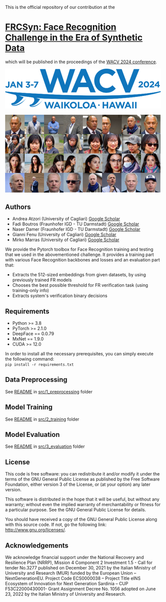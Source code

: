 This is the official repository of our contribution at the
# <a href="https://frcsyn.github.io/" target="_blank">FRCSyn: Face Recognition Challenge in the Era of Synthetic Data</a>
which will be published in the proceedings of the <a href="https://wacv2024.thecvf.com/" target="_blank">WACV 2024 conference</a>.

<div align="center">
 <img src="./images/WACV-Logo_2024-1024x263.png"  width="750" alt="ROC curve Example"/> 
</div>
<br>
<div align="center">
 <img src="./images/intraclass.jpg"  width="750" alt="ROC curve Example"/> 
</div>


## Authors
<ul>
<li> Andrea Atzori (University of Cagliari) <a href="https://scholar.google.com/citations?hl=it&user=3_Z6fQ4AAAAJ" target="_blank">Google Scholar</a>
<li> Fadi Boutros (Fraunhofer IGD - TU Darmstadt) <a href="https://scholar.google.com/citations?user=C-zewBgAAAAJ&hl=it&oi=ao" target="_blank">Google Scholar</a>
<li> Naser Damer (Fraunhofer IGD - TU Darmstadt) <a href="https://scholar.google.com/citations?user=bAyT17sAAAAJ&hl=it&oi=ao" target="_blank">Google Scholar</a>
<li> Gianni Fenu (University of Cagliari) <a href="https://scholar.google.com/citations?user=riCjuhkAAAAJ&hl=it" target="_blank">Google Scholar</a>
<li> Mirko Marras (University of Cagliari) <a href="https://scholar.google.com/citations?user=JZhqKBIAAAAJ&hl=it&oi=ao" target="_blank">Google Scholar</a>
</ul>

We provide the Pytorch toolbox for Face Recognition training and testing that we used in the abovementioned challenge. 
It provides a training part with various Face Recognition backbones and losses and
an evaluation part that:
- Extracts the 512-sized embeddings from given datasets, by using previously trained FR models 
- Chooses the best possible threshold for FR verification task (using training-only info)
- Extracts system's verification binary decisions

## Requirements
- Python >= 3.8
- PyTorch >= 2.1.0
- DeepFace == 0.0.79
- MxNet == 1.9.0
- CUDA >= 12.0

In order to install all the necessary prerequisites, you can simply execute the following command: \
`pip install -r requirements.txt`

## Data Preprocessing
See <a href="src/1_preprocessing/README.md" target="_blank">README</a> in <a href="src/1_preprocessing" target="_blank">src/1_preprocessing</a> folder

## Model Training
See <a href="src/2_training/README.md" target="_blank">README</a> in <a href="src/2_training" target="_blank">src/2_training</a> folder


## Model Evaluation
See <a href="src/3_evaluation/README.md" target="_blank">README</a> in <a href="src/3_evaluation" target="_blank">src/3_evaluation</a> folder

## License

This code is free software: you can redistribute it and/or modify it under the terms of the GNU General Public License as published by the Free Software Foundation, either version 3 of the License, or (at your option) any later version.

This software is distributed in the hope that it will be useful, but without any warranty; without even the implied warranty of merchantability or fitness for a particular purpose. See the GNU General Public License for details.

You should have received a copy of the GNU General Public License along with this source code. If not, go the following link: http://www.gnu.org/licenses/.



## Acknowledgements

We acknowledge financial support
under the National Recovery and Resilience Plan (NRRP),
Mission 4 Component 2 Investment 1.5 - Call for tender
No.3277 published on December 30, 2021 by the Italian
Ministry of University and Research (MUR) funded by
the European Union – NextGenerationEU. Project Code
ECS0000038 – Project Title eINS Ecosystem of Innovation
for Next Generation Sardinia – CUP F53C22000430001-
Grant Assignment Decree No. 1056 adopted on June 23,
2022 by the Italian Ministry of University and Research.
